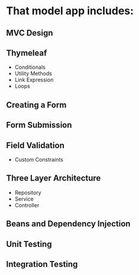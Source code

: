 # That model app includes: 

## MVC Design
## Thymeleaf
* Conditionals
* Utility Methods
* Link Expression
* Loops
## Creating a Form
## Form Submission
## Field Validation
* Custom Constraints
## Three Layer Architecture
* Repository
* Service
* Controller
## Beans and Dependency Injection
## Unit Testing
## Integration Testing